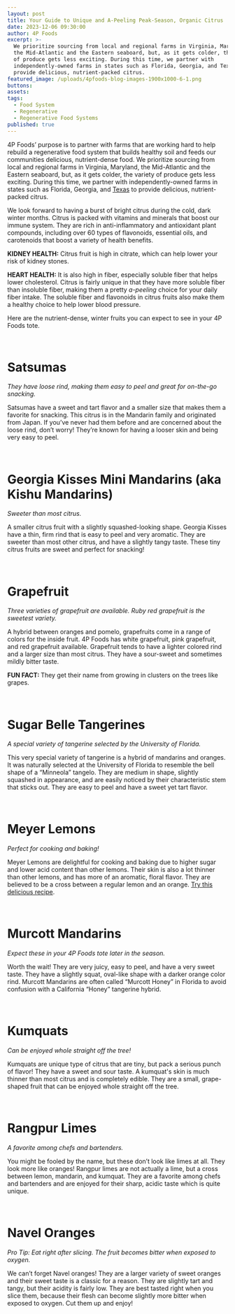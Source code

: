 ```yaml
---
layout: post
title: Your Guide to Unique and A-Peeling Peak-Season, Organic Citrus
date: 2023-12-06 09:30:00
author: 4P Foods
excerpt: >-
  We prioritize sourcing from local and regional farms in Virginia, Maryland,
  the Mid-Atlantic and the Eastern seaboard, but, as it gets colder, the variety
  of produce gets less exciting. During this time, we partner with
  independently-owned farms in states such as Florida, Georgia, and Texas to
  provide delicious, nutrient-packed citrus.
featured_image: /uploads/4pfoods-blog-images-1900x1000-6-1.png
buttons:
assets:
tags:
  - Food System
  - Regenerative
  - Regenerative Food Systems
published: true
---
```

<div class="editable"><p>4P Foods’ purpose is to partner with farms that are working hard to help rebuild a regenerative food system that builds healthy soil and feeds our communities delicious, nutrient-dense food. We prioritize sourcing from local and regional farms in Virginia, Maryland, the Mid-Atlantic and the Eastern seaboard, but, as it gets colder, the variety of produce gets less exciting. During this time, we partner with independently-owned farms in states such as Florida, Georgia, and <a href="https://4pfoods.com/farmers/triple-j-organics/">Texas</a> to provide delicious, nutrient-packed citrus.</p><p>We look forward to having a burst of bright citrus during the cold, dark winter months. Citrus is packed with vitamins and minerals that boost our immune system. They are rich in anti-inflammatory and antioxidant plant compounds, including over 60 types of flavonoids, essential oils, and carotenoids that boost a variety of health benefits.</p><p><strong>KIDNEY HEALTH:</strong> Citrus fruit is high in citrate, which can help lower your risk of kidney stones.&nbsp;</p><p><strong>HEART HEALTH:</strong> It is also high in fiber, especially soluble fiber that helps lower cholesterol. Citrus is fairly unique in that they have more soluble fiber than insoluble fiber, making them a pretty <em>a-peeling</em> choice for your daily fiber intake. The soluble fiber and flavonoids in citrus fruits also make them a healthy choice to help lower blood pressure.&nbsp;</p><p>Here are the nutrient-dense, winter fruits you can expect to see in your 4P Foods tote.</p><p> </p><h1><strong>Satsumas</strong></h1><p><em>They have loose rind, making them easy to peel and great for on-the-go snacking.</em></p><p>Satsumas have a sweet and tart flavor and a smaller size that makes them a favorite for snacking. This citrus is in the Mandarin family and originated from Japan. If you’ve never had them before and are concerned about the loose rind, don’t worry! They’re known for having a looser skin and being very easy to peel.</p><p> </p><h1><strong>Georgia Kisses Mini Mandarins (aka Kishu Mandarins)</strong></h1><p><em>Sweeter than most citrus.</em></p><p>A smaller citrus fruit with a slightly squashed-looking shape. Georgia Kisses have a thin, firm rind that is easy to peel and very aromatic. They are sweeter than most other citrus, and have a slightly tangy taste. These tiny citrus fruits are sweet and perfect for snacking!</p><p> </p><h1><strong>Grapefruit&nbsp;</strong></h1><p><em>Three varieties of grapefruit are available. Ruby red grapefruit is the sweetest variety.</em></p><p>A hybrid between oranges and pomelo, grapefruits come in a range of colors for the inside fruit. 4P Foods has white grapefruit, pink grapefruit, and red grapefruit available. Grapefruit tends to have a lighter colored rind and a larger size than most citrus. They have a sour-sweet and sometimes mildly bitter taste.</p><p><strong>FUN FACT: </strong>They get their name from growing in clusters on the trees like grapes.</p><p> </p><h1><strong>Sugar Belle Tangerines</strong></h1><p><em>A special variety of tangerine selected by the University of Florida.</em></p><p>This very special variety of tangerine is a hybrid of mandarins and oranges. It was naturally selected at the University of Florida to resemble the bell shape of a “Minneola” tangelo. They are medium in shape, slightly squashed in appearance, and are easily noticed by their characteristic stem that sticks out. They are easy to peel and have a sweet yet tart flavor.&nbsp;</p><p> </p><h1><strong>Meyer Lemons</strong></h1><p><em>Perfect for cooking and baking!</em></p><p>Meyer Lemons are delightful for cooking and baking due to higher sugar and lower acid content than other lemons. Their skin is also a lot thinner than other lemons, and has more of an aromatic, floral flavor. They are believed to be a cross between a regular lemon and an orange. <a target="_blank" rel="noopener" href="https://4pfoods.com/recipes/meyer-lemon-cranberry-bar-dessert-recipe/">Try this delicious recipe</a>.</p><p> </p><h1><strong>Murcott Mandarins</strong></h1><p><em>Expect these in your 4P Foods tote later in the season.</em></p><p>Worth the wait! They are very juicy, easy to peel, and have a very sweet taste. They have a slightly squat, oval-like shape with a darker orange color rind. Murcott Mandarins are often called “Murcott Honey” in Florida to avoid confusion with a California “Honey” tangerine hybrid.</p><p> </p><h1><strong>Kumquats</strong></h1><p><em>Can be enjoyed whole straight off the tree!</em></p><p>Kumquats are unique type of citrus that are tiny, but pack a serious punch of flavor! They have a sweet and sour taste. A kumquat's skin is much thinner than most citrus and is completely edible. They are a small, grape-shaped fruit that can be enjoyed whole straight off the tree.</p><p> </p><h1><strong>Rangpur Limes</strong></h1><p><em>A favorite among chefs and bartenders.</em></p><p>You might be fooled by the name, but these don’t look like limes at all. They look more like oranges! Rangpur limes are not actually a lime, but a cross between lemon, mandarin, and kumquat. They are a favorite among chefs and bartenders and are enjoyed for their sharp, acidic taste which is quite unique.</p><p> </p><h1><strong>Navel Oranges&nbsp;</strong></h1><p><em>Pro Tip: Eat right after slicing. The fruit becomes bitter when exposed to oxygen.</em></p><p>We can’t forget Navel oranges! They are a larger variety of sweet oranges and their sweet taste is a classic for a reason. They are slightly tart and tangy, but their acidity is fairly low. They are best tasted right when you slice them, because their flesh can become slightly more bitter when exposed to oxygen. Cut them up and enjoy!</p></div>